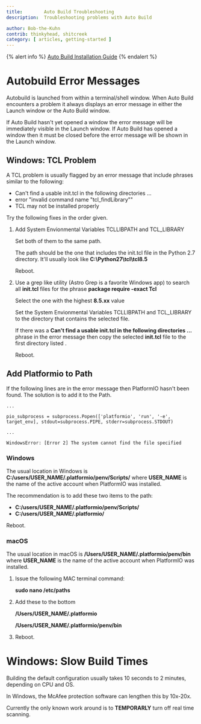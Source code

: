 ```yaml
---
title:        Auto Build Troubleshooting
description:  Troubleshooting problems with Auto Build

author: Bob-the-Kuhn
contrib: thinkyhead, shitcreek
category: [ articles, getting-started ]
---
```


{% alert info %}
[Auto Build Installation Guide](auto_build_marlin.html)
{% endalert %}

# Autobuild Error Messages

Autobuild is launched from within a terminal/shell window. When Auto Build encounters a problem it always displays an error message in either the Launch window or the Auto Build window.

If Auto Build hasn't yet opened a window the error message will be immediately visible in the Launch window. If Auto Build has opened a window then it must be closed before the error message will be shown in the Launch window.

## Windows: TCL Problem

A TCL problem is usually flagged by an error message that include phrases similar to the following:
 - Can't find a usable init.tcl in the following directories ...
 - error "invalid command name "tcl_findLibrary""
 - TCL may not be installed properly

Try the following fixes in the order given.

1. Add System Envionmental Variables TCLLIBPATH and TCL_LIBRARY

   Set both of them to the same path.

   The path should be the one that includes the init.tcl file in the Python 2.7 directory.  It'll usually look like
   **C:\Python27\tcl\tcl8.5**

   Reboot.

2. Use a grep like utility (Astro Grep is a favorite Windows app) to search all **init.tcl** files for the phrase **package require -exact Tcl**

   Select the one with the highest **8.5.xx** value

   Set the System Envionmental Variables TCLLIBPATH and TCL_LIBRARY to the directory that contains the selected file.

   If there was a **Can't find a usable init.tcl in the following directories ...** phrase in the error message then copy the selected **init.tcl** file to the first directory listed .

   Reboot.

## Add Platformio to Path

If the following lines are in the error message then PlatformIO hasn't been found.  The solution is to add it to the Path.

```
...

pio_subprocess = subprocess.Popen(['platformio', 'run', '-e', target_env], stdout=subprocess.PIPE, stderr=subprocess.STDOUT)

...

WindowsError: [Error 2] The system cannot find the file specified
```

### Windows

The usual location in Windows is **C:/users/USER_NAME/.platformio/penv/Scripts/** where **USER_NAME** is the name of the active account when PlatformIO was installed.

The recommendation is to add these two items to the path:
 - **C:/users/USER_NAME/.platformio/penv/Scripts/**
 - **C:/users/USER_NAME/.platformio/**

Reboot.

### macOS

The usual location in macOS is **/Users/USER_NAME/.platformio/penv/bin** where **USER_NAME** is the name of the active account when PlatformIO was installed.

1. Issue the following MAC terminal command:

     **sudo nano /etc/paths**

2. Add these to the bottom

     **/Users/USER_NAME/.platformio**

     **/Users/USER_NAME/.platformio/penv/bin**

3. Reboot.

# Windows: Slow Build Times

Building the default configuration usually takes 10 seconds to 2 minutes, depending on CPU and OS.

In Windows, the McAfee protection software can lengthen this by 10x-20x.

Currently the only known work around is to **TEMPORARLY** turn off real time scanning.
